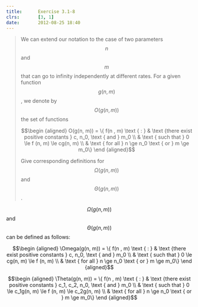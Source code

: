 ```yaml
---
title:      Exercise 3.1-8
clrs:       [3, 1]
date:       2012-08-25 18:40
---
```


> We can extend our notation to the case of two parameters $$n$$ and $$m$$ that can go to infinity independently at different rates. For a given function $$g(n, m)$$, we denote by $$O(g(n, m))$$ the set of functions
>
> $$\begin {aligned}
O(g(n, m)) = \{ f(n , m) \text { : } & \text {there exist positive constants } c, n_0, \text { and } m_0 \\
& \text { such that } 0 \le f (n, m) \le cg(n, m) \\
& \text { for all } n \ge n_0 \text { or } m \ge m_0\}
\end {aligned}$$
>
> Give corresponding definitions for $$\Omega(g(n, m))$$ and $$\Theta(g(n, m))$$.

$$\Omega(g(n, m))$$ and $$\Theta(g(n, m))$$ can be defined as follows:

$$\begin {aligned}
\Omega(g(n, m)) = \{ f(n , m) \text { : } & \text {there exist positive constants } c, n_0, \text { and } m_0 \\
& \text { such that } 0 \le cg(n, m) \le f (n, m) \\
& \text { for all } n \ge n_0 \text { or } m \ge m_0\}
\end {aligned}$$

$$\begin {aligned}
\Theta(g(n, m)) = \{ f(n , m) \text { : } & \text {there exist positive constants } c_1, c_2, n_0, \text { and } m_0 \\
& \text { such that } 0 \le c_1g(n, m) \le f (n, m) \le c_2g(n, m) \\
& \text { for all } n \ge n_0 \text { or } m \ge m_0\}
\end {aligned}$$
